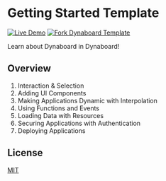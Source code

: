 # Getting Started Template

[![Live Demo](https://img.shields.io/badge/live%20demo-view-green)](https://gettingstarted.dynaboard.app/) [![Fork Dynaboard Template](https://img.shields.io/badge/dynaboard%20template-fork-purple)](https://dynaboard.new/dynaboard/dynaboard--getting-started)

Learn about Dynaboard in Dynaboard!

## Overview

1. Interaction & Selection
2. Adding UI Components
3. Making Applications Dynamic with Interpolation
4. Using Functions and Events
5. Loading Data with Resources
6. Securing Applications with Authentication
7. Deploying Applications

## License

[MIT](LICENSE.txt)
